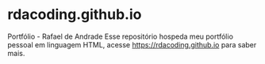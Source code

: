 # rdacoding.github.io
Portfólio - Rafael de Andrade
Esse repositório hospeda meu portfólio pessoal em linguagem HTML, acesse https://rdacoding.github.io para saber mais.
